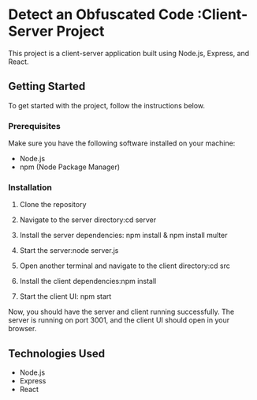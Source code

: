 # Detect an Obfuscated Code :Client-Server Project

This project is a client-server application built using Node.js, Express, and React.


## Getting Started

To get started with the project, follow the instructions below.

### Prerequisites

Make sure you have the following software installed on your machine:

- Node.js
- npm (Node Package Manager)



### Installation

1. Clone the repository

2. Navigate to the server directory:cd server

3. Install the server dependencies: npm install & npm install multer

4. Start the server:node server.js

5. Open another terminal and navigate to the client directory:cd src 

6. Install the client dependencies:npm install

7. Start the client UI: npm start 


Now, you should have the server and client running successfully. The server is running on port 3001, and the client UI should open in your browser.


## Technologies Used

- Node.js
- Express
- React



